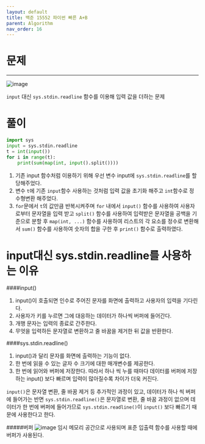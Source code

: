 ```yaml
---
layout: default
title: 백준 15552 파이썬 빠른 A+B
parent: Algorithm
nav_order: 16
---
```



# 문제

---
![image](https://github.com/cjddn/cjddn.github.io/assets/137849066/ec8f77f3-2b80-440a-b5c4-8e8f4ed4592b)


`input` 대신 `sys.stdin.readline` 함수를 이용해 입력 값을 더하는 문제

# 풀이
```python
import sys
input = sys.stdin.readline
t = int(input())
for i in range(t):
    print(sum(map(int, input().split())))
``` 

1. 기존 input 함수처럼 이용하기 위해 우선 변수 input에 `sys.stdin.readline`를 할당해주었다.
2. 변수 `t`에 기존 `input`함수 사용하는 것처럼 입력 값을 초기화 해주고 `int`함수로 정수형변환 해주었다.
3. `for`문에서 `t`의 값만큼 반복시켜주며 `for` 내에서 `input()` 함수를 사용하여 사용자로부터 문자열을 입력 받고 `split()` 함수를 사용하여 입력받은 문자열을 공백을 기준으로 분할 후
`map(int, ...)` 함수를 사용하여 리스트의 각 요소를 정수로 변환해서 `sum()` 함수를 사용하여 숫자의 합을  구한 후 `print()` 함수로 출력하였다.

# input대신 sys.stdin.readline를 사용하는 이유

####input()
1. input()이 호출되면 인수로 주어진 문자를 화면에 출력하고 사용자의 입력을 기다린다.
2. 사용자가 키를 누르면 그에 대응하는 데이터가 하나씩 버퍼에 들어간다.
3. 개행 문자는 입력의 종료로 간주한다.
4. 무엇을 입력하든 문자열로 변환하고 줄 바꿈을 제거한 뒤 값을 반환한다.
 
####sys.stdin.readline()
1. input()과 달리 문자를 화면에 출력하는 기능이 없다.
2. 한 번에 읽을 수 있는 글자 수 크기에 대한 매개변수를 제공한다.
3. 한 번에 읽어와 버퍼에 저장한다. 따라서 하나 씩 누를 때마다 데이터를 버퍼에 저장하는 input() 보다 빠르며 입력이 많아질수록 차이가 더욱 커진다.

`input()`은 문자열 변환, 줄 바꿈 제거 등 추가적인 과정이 있고, 데이터가 하나 씩 버퍼에 들어가는 반면 `sys.stdin.readline()`은 문자열로 변환, 줄 바꿈 과정이 없으며 데이터가 한 번에 버퍼에 들어가므로 `sys.stdin.readline()`이 `input()` 보다 빠르기 때문에 사용한다고 한다.

#####버퍼
![image](https://tcpschool.com/lectures/img_c_buffer_vs_nobuffer.png)
임시 메모리 공간으로 사용되며 표준 입출력 함수를 사용할 때에 버퍼가 사용된다.
